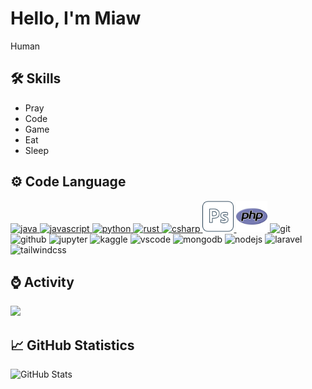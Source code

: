 # Hello, I'm Miaw
Human

## 🛠 Skills
- Pray
- Code
- Game
- Eat
- Sleep

## ⚙️ Code Language
<p align="left">
  <a href="https://www.java.com" target="_blank" rel="noreferrer">
    <img height="50" width="50" src="https://raw.githubusercontent.com/danielcranney/readme-generator/main/public/icons/skills/java-colored.svg" alt="java" />
  </a>
  <a href="https://www.javascript.com" target="_blank" rel="noreferrer">
    <img height="50" width="50" src="https://raw.githubusercontent.com/danielcranney/readme-generator/main/public/icons/skills/javascript-colored.svg" alt="javascript" />
  </a>
  <a href="https://www.python.org" target="_blank" rel="noreferrer">
    <img height="50" width="50" src="https://raw.githubusercontent.com/danielcranney/readme-generator/main/public/icons/skills/python-colored.svg" alt="python" />
  </a>
  <a href="https://www.rust-lang.org" target="_blank" rel="noreferrer">
    <img height="50" width="50" src="https://raw.githubusercontent.com/danielcranney/readme-generator/main/public/icons/skills/rust-colored.svg" alt="rust" />
  </a>
  <a href="https://docs.microsoft.com/en-us/dotnet/csharp/" target="_blank" rel="noreferrer">
    <img height="50" width="50" src="https://raw.githubusercontent.com/danielcranney/readme-generator/main/public/icons/skills/csharp-colored.svg" alt="csharp" />
  </a>
  <a href="https://www.photoshop.com/en" target="_blank" rel="noreferrer">
    <img height="50" width="50" src="https://raw.githubusercontent.com/devicons/devicon/master/icons/photoshop/photoshop-line.svg" alt="photoshop" />
  </a>
  <a href="https://www.php.net" target="_blank" rel="noreferrer">
    <img height="50" width="50" src="https://raw.githubusercontent.com/devicons/devicon/master/icons/php/php-original.svg" alt="php" />
  </a>
  <img height="50" width="50" src="https://cdn.jsdelivr.net/gh/devicons/devicon@latest/icons/git/git-original.svg" alt="git" />
  <img height="50" width="50" src="https://cdn.jsdelivr.net/gh/devicons/devicon@latest/icons/github/github-original.svg" alt="github" />
  <img height="50" width="50" src="https://cdn.jsdelivr.net/gh/devicons/devicon@latest/icons/jupyter/jupyter-original-wordmark.svg" alt="jupyter" />
  <img height="50" width="50" src="https://cdn.jsdelivr.net/gh/devicons/devicon@latest/icons/kaggle/kaggle-original-wordmark.svg" alt="kaggle" />
  <img height="50" width="50" src="https://cdn.jsdelivr.net/gh/devicons/devicon@latest/icons/vscode/vscode-original.svg" alt="vscode" />
  <img height="50" width="50" src="https://cdn.jsdelivr.net/gh/devicons/devicon@latest/icons/mongodb/mongodb-original-wordmark.svg" alt="mongodb" />
  <img height="50" width="50" src="https://cdn.jsdelivr.net/gh/devicons/devicon@latest/icons/nodejs/nodejs-original-wordmark.svg" alt="nodejs" />
  <img height="50" width="50" src="https://cdn.jsdelivr.net/gh/devicons/devicon@latest/icons/laravel/laravel-original.svg" alt="laravel" />
  <img height="50" width="50" src="https://cdn.jsdelivr.net/gh/devicons/devicon@latest/icons/tailwindcss/tailwindcss-original.svg" alt="tailwindcss" />
</p>

## ⌚ Activity
![](http://github-profile-summary-cards.vercel.app/api/cards/profile-details?username=MiawElecat&theme=onedark)

## 📈 GitHub Statistics
![GitHub Stats](https://github-readme-stats.vercel.app/api?username=MiawElecat&show_icons=true)
